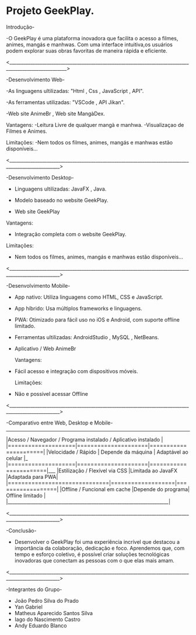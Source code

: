 # Projeto GeekPlay.
Introdução-

-O GeekPlay é uma plataforma inovadora que facilita o acesso a filmes, animes, mangás e manhwas. 
Com uma interface intuitiva,os usuários podem explorar suas obras favoritas de maneira rápida e eficiente.

<_______________________________________________________________________________________________________>

-Desenvolvimento Web-
  
  -As linguagens ultilizadas: "Html , Css , JavaScript , API".

  -As ferramentas utilizadas: "VSCode , API Jikan".

  -Web site AnimeBr , Web site MangàDex.

  Vantagens:
  -Leitura Livre de qualquer mangà e manhwa.
  -Visualizaçao de Filmes e Animes.

  Limitações:
  -Nem todos os filmes, animes, mangás e manhwas estão disponíveis...

<____________________________________________________________________________________________________>

-Desenvolvimento Desktop-

- Linguagens ultilizadas: JavaFX , Java.

- Modelo baseado no website GeekPlay.

- Web site GeekPlay

 Vantagens:
- Integração completa com o website GeekPlay.

 Limitações:
- Nem todos os filmes, animes, mangás e manhwas estão disponíveis...

<____________________________________________________________________________________________________>

-Desenvolvimento Mobile-

- App nativo: Utiliza linguagens como HTML, CSS e JavaScript.

- App híbrido: Usa múltiplos frameworks e linguagens.

- PWA: Otimizado para fácil uso no iOS e Android, com suporte offline limitado.

- Ferramentas ultilizadas: AndroidStudio , MySQL , NetBeans.

- Aplicativo / Web AnimeBr

   Vantagens:
- Fácil acesso e integração com dispositivos móveis.

  Limitações:
- Não e possivel acessar Offline

<____________________________________________________________________________________________________>

-Comparativo entre Web, Desktop e Mobile-
__________________________________________________________________
|Acesso /   Navegador / Programa instalado / Aplicativo instalado |
|====================|=====================|======================|
|Velocidade / Rápido | Depende da máquina  | Adaptável ao celular |_
|====================|=====================|=======================|___
|Estilização / Flexível via CSS |Limitada ao JavaFX |Adaptada para PWA|
|==============================|===================|==================|
|Offline / Funcional em cache  |Depende do programa| Offline limitado |
|_____________________________________________________________________|

<____________________________________________________________________________________________________>

-Conclusão-

- Desenvolver o GeekPlay foi uma experiência incrível que destacou a importância da colaboração,
  dedicação e foco. Aprendemos que, com tempo e esforço coletivo, 
  é possível criar soluções tecnológicas inovadoras que conectam as pessoas com o que elas mais amam.

<____________________________________________________________________________________________________>

-Integrantes do Grupo-

- João Pedro Silva do Prado 
- Yan Gabriel
- Matheus Aparecido Santos Silva
- Iago do Nascimento Castro
- Andy Eduardo Blanco 
